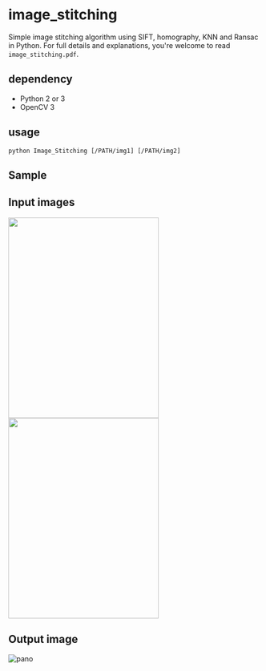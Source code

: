 # image_stitching
Simple image stitching algorithm using SIFT, homography, KNN and Ransac in Python.
For full details and explanations, you're welcome to read `image_stitching.pdf`. 	

## dependency
- Python 2 or 3 
- OpenCV 3

## usage
`python Image_Stitching [/PATH/img1] [/PATH/img2]`

## Sample 

## Input images
<img src="https://github.com/linrl3/Image-Stitching-OpenCV/blob/master/images/q11.jpg" width=300 height=400 >   <img src="https://github.com/linrl3/Image-Stitching-OpenCV/blob/master/images/q22.jpg" width=300 height=400 >

## Output image
![pano](https://github.com/linrl3/Image-Stitching-OpenCV/blob/master/images/panorama.jpg)
